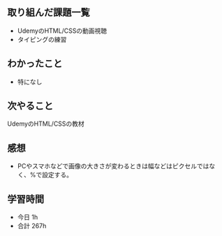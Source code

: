 ## 取り組んだ課題一覧
-  UdemyのHTML/CSSの動画視聴
- タイピングの練習
## わかったこと
- 特になし
## 次やること
UdemyのHTML/CSSの教材
## 感想
- PCやスマホなどで画像の大きさが変わるときは幅などはピクセルではなく、%で設定する。
## 学習時間
- 今日 1h
- 合計 267h